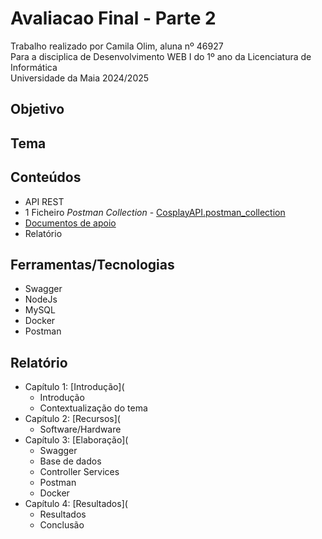 # Avaliacao Final - Parte 2
Trabalho realizado por Camila Olim, aluna nº 46927  
Para a disciplica de Desenvolvimento WEB I do 1º ano da Licenciatura de Informática  
Universidade da Maia 2024/2025

## Objetivo

## Tema

## Conteúdos
- API REST
- 1 Ficheiro _Postman Collection_ - [CosplayAPI.postman_collection](https://github.com/inf24dw1g09/DW-Avaliacao-Final/blob/Parte-2/CosplayAPI.postman_collection.json)
- [Documentos de apoio](https://github.com/inf24dw1g09/DW-Avaliacao-Final/tree/Parte-2/Documentos%20de%20apoio)
- Relatório

## Ferramentas/Tecnologias
- Swagger
- NodeJs
- MySQL
- Docker
- Postman

## Relatório
- Capítulo 1: [Introdução](
    - Introdução
    - Contextualização do tema
- Capítulo 2: [Recursos](
    - Software/Hardware
- Capítulo 3: [Elaboração](
    - Swagger
    - Base de dados
    - Controller Services
    - Postman
    - Docker
- Capítulo 4: [Resultados](
    - Resultados
    - Conclusão

